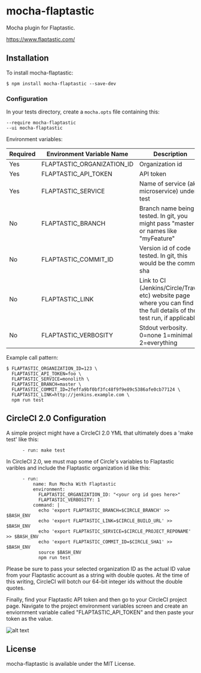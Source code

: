 # mocha-flaptastic

Mocha plugin for Flaptastic.

https://www.flaptastic.com/

## Installation

To install mocha-flaptastic:

    $ npm install mocha-flaptastic --save-dev

### Configuration 
In your tests directory, create a `mocha.opts` file containing this:

```$xslt
--require mocha-flaptastic
--ui mocha-flaptastic
```

Environment variables:

| Required | Environment Variable Name  | Description |
| -------- | -------------------------- | ----------- |
| Yes      | FLAPTASTIC_ORGANIZATION_ID | Organization id |
| Yes      | FLAPTASTIC_API_TOKEN       | API token |
| Yes      | FLAPTASTIC_SERVICE         | Name of service (aka microservice) under test |
| No       | FLAPTASTIC_BRANCH          | Branch name being tested. In git, you might pass "master" or names like "myFeature" |
| No       | FLAPTASTIC_COMMIT_ID       | Version id of code tested. In git, this would be the commit sha |
| No       | FLAPTASTIC_LINK            | Link to CI (Jenkins/Circle/Travis etc) website page where you can find the full details of the test run, if applicable |
| No       | FLAPTASTIC_VERBOSITY       | Stdout verbosity. 0=none 1=minimal 2=everything |

Example call pattern:

    $ FLAPTASTIC_ORGANIZATION_ID=123 \
      FLAPTASTIC_API_TOKEN=foo \
      FLAPTASTIC_SERVICE=monolith \
      FLAPTASTIC_BRANCH=master \
      FLAPTASTIC_COMMIT_ID=2feffa9bf0bf3fc48f9f9e89c5386afe0cb77124 \
      FLAPTASTIC_LINK=http://jenkins.example.com \
      npm run test

## CircleCI 2.0 Configuration
A simple project might have a CircleCI 2.0 YML that ultimately does a 'make test' like this:
```
      - run: make test
```
In CircleCI 2.0, we must map some of Circle's variables to Flaptastic varibles and include the Flaptastic organization id like this:
```
      - run:
          name: Run Mocha With Flaptastic
          environment:
            FLAPTASTIC_ORGANIZATION_ID: "<your org id goes here>"
            FLAPTASTIC_VERBOSITY: 1
          command: |
            echo 'export FLAPTASTIC_BRANCH=$CIRCLE_BRANCH' >> $BASH_ENV
            echo 'export FLAPTASTIC_LINK=$CIRCLE_BUILD_URL' >> $BASH_ENV
            echo 'export FLAPTASTIC_SERVICE=$CIRCLE_PROJECT_REPONAME' >> $BASH_ENV
            echo 'export FLAPTASTIC_COMMIT_ID=$CIRCLE_SHA1' >> $BASH_ENV
            source $BASH_ENV
            npm run test
```
Please be sure to pass your selected organization ID as the actual ID value from your Flaptastic account as a string with double quotes. At the time of this writing, CircleCI will botch our 64-bit integer ids without the double quotes.

Finally, find your Flaptastic API token and then go to your CircleCI project page. Navigate to the project environment variables screen and create an enviornment variable called "FLAPTASTIC_API_TOKEN" and then paste your token as the value.

![alt text](https://s3.amazonaws.com/www.flaptastic.com/images/circle.png "Screenshot of how to register the secret token value in CircleCI")


## License

mocha-flaptastic is available under the MIT License.

